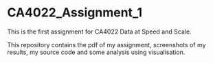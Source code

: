 # CA4022_Assignment_1

This is the first assignment for CA4022 Data at Speed and Scale.

This repository contains the pdf of my assignment, screenshots of my results, my source code and some analysis using visualisation. 
